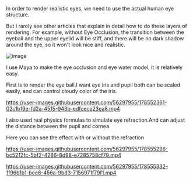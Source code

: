 In order to render realistic eyes, we need to use the actual human eye structure.

But I rarely see other articles that explain in detail how to do these layers of rendering. For example, without Eye Occlusion, the transition between the eyeball and the upper eyelid will be stiff, and there will be no dark shadow around the eye, so it won't look nice and realistic.

![image](https://user-images.githubusercontent.com/56297955/178516787-36260b19-50db-444f-b54a-d84ea258c7ac.png)

I use Maya to make the eye occlusion and eye water model, it is relatively easy.

First is to render the eye ball.I want eye iris and pupil both can be scaled easily, and can control cloudy color of the iris.


https://user-images.githubusercontent.com/56297955/178552361-02c1bf9e-fd2a-4515-943b-edfcece23ea8.mp4


I also used real physics formulas to simulate eye refraction.And can adjust the distance between the pupil and cornea.

Here you can see the effect with or without the refraction

https://user-images.githubusercontent.com/56297955/178555296-bc5212fc-5bf2-4286-8d98-e7285758cf79.mp4

https://user-images.githubusercontent.com/56297955/178555332-1f96b1b1-bee6-456a-9bd3-7156971f79f1.mp4

